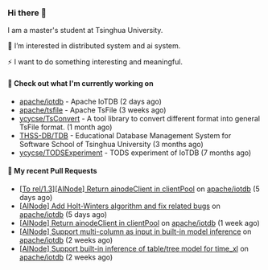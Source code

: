 ### Hi there 👋
I am a master's student at Tsinghua University.

🌱 I’m interested in distributed system and ai system.

⚡ I want to do something interesting and meaningful.

#### 🤖 Check out what I'm currently working on

- [apache/iotdb](https://github.com/apache/iotdb) - Apache IoTDB (2 days ago)
- [apache/tsfile](https://github.com/apache/tsfile) - Apache TsFile (3 weeks ago)
- [ycycse/TsConvert](https://github.com/ycycse/TsConvert) - A tool library to convert different format into general TsFile format. (1 month ago)
- [THSS-DB/TDB](https://github.com/THSS-DB/TDB) - Educational Database Management System for Software School of Tsinghua University (3 months ago)
- [ycycse/TODSExperiment](https://github.com/ycycse/TODSExperiment) - TODS experiment of IoTDB (7 months ago)

#### 🔨 My recent Pull Requests

- [[To rel/1.3][AINode] Return ainodeClient in clientPool](https://github.com/apache/iotdb/pull/15585) on [apache/iotdb](https://github.com/apache/iotdb) (5 days ago)
- [[AINode] Add Holt-Winters algorithm and fix related bugs](https://github.com/apache/iotdb/pull/15584) on [apache/iotdb](https://github.com/apache/iotdb) (5 days ago)
- [[AINode] Return ainodeClient in clientPool](https://github.com/apache/iotdb/pull/15547) on [apache/iotdb](https://github.com/apache/iotdb) (1 week ago)
- [[AINode] Support multi-column as input in built-in model inference](https://github.com/apache/iotdb/pull/15510) on [apache/iotdb](https://github.com/apache/iotdb) (2 weeks ago)
- [[AINode] Support built-in inference of table/tree model for time_xl](https://github.com/apache/iotdb/pull/15487) on [apache/iotdb](https://github.com/apache/iotdb) (2 weeks ago)


